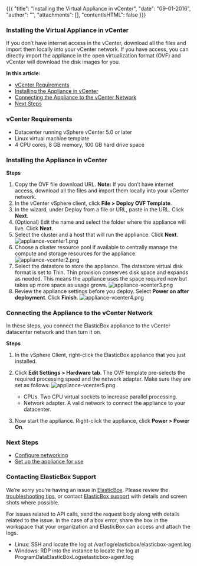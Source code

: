 {{{
"title": "Installing the Virtual Appliance in vCenter",
"date": "09-01-2016",
"author": "",
"attachments": [],
"contentIsHTML": false
}}}

### Installing the Virtual Appliance in vCenter
If you don’t have internet access in the vCenter, download all the files and import them locally into your vCenter network. If you have access, you can directly import the appliance in the open virtualization format (OVF) and vCenter will download the disk images for you.

**In this article:**
* [vCenter Requirements](../ElasticBox/appliance-vsphere.md)
* [Installing the Appliance in vCenter](../ElasticBox/appliance-vsphere.md)
* [Connecting the Appliance to the vCenter Network](../ElasticBox/appliance-vsphere.md)
* [Next Steps](../ElasticBox/appliance-vsphere.md)

### vCenter Requirements
* Datacenter running vSphere vCenter 5.0 or later
* Linux virtual machine template
* 4 CPU cores, 8 GB memory, 100 GB hard drive space

### Installing the Appliance in vCenter
**Steps**
1. Copy the OVF file download URL.
   **Note:** If you don’t have internet access, download all the files and import them locally into your vCenter network.
2. In the vCenter vSphere client, click **File > Deploy OVF Template**.
3. In the wizard, under Deploy from a file or URL, paste in the URL. Click **Next**.
4. (Optional) Edit the name and select the folder where the appliance will live. Click **Next**.
5. Select the cluster and a host that will run the appliance. Click **Next**.
   ![appliance-vcenter1.png](../images/ElasticBox/appliance-vcenter1.png)
6. Choose a cluster resource pool if available to centrally manage the compute and storage resources for the appliance.
   ![appliance-vcenter2.png](../images/ElasticBox/appliance-vcenter2.png)
7. Select the datastore to store the appliance. The datastore virtual disk format is set to Thin. Thin provision conserves disk space and expands as needed. This means the appliance uses the space required now but takes up more space as usage grows.
   ![appliance-vcenter3.png](../images/ElasticBox/appliance-vcenter3.png)
8. Review the appliance settings before you deploy. Select **Power on after deployment**. Click **Finish**.
   ![appliance-vcenter4.png](../images/ElasticBox/appliance-vcenter4.png)

### Connecting the Appliance to the vCenter Network
In these steps, you connect the ElasticBox appliance to the vCenter datacenter network and then turn it on.

**Steps**
1. In the vSphere Client, right-click the ElasticBox appliance that you just installed.
2. Click **Edit Settings > Hardware tab**. The OVF template pre-selects the required processing speed and the network adapter. Make sure they are set as follows:
   ![appliance-vcenter5.png](../images/ElasticBox/appliance-vcenter5.png)

   * CPUs. Two CPU virtual sockets to increase parallel processing.
   * Network adapter. A valid network to connect the appliance to your datacenter.

3. Now start the appliance. Right-click the appliance, click **Power > Power On**.

### Next Steps
* [Configure networking](../ElasticBox/appliance-networking.md)
* [Set up the appliance for use](../ElasticBox/appliance-initialsetup.md)

### Contacting ElasticBox Support
We’re sorry you’re having an issue in [ElasticBox](//www.ctl.io/elasticbox/). Please review the [troubleshooting tips](./troubleshooting-tips.md), or contact [ElasticBox support](mailto:support@elasticbox.com) with details and screen shots where possible.

For issues related to API calls, send the request body along with details related to the issue. In the case of a box error, share the box in the workspace that your organization and ElasticBox can access and attach the logs.
* Linux: SSH and locate the log at /var/log/elasticbox/elasticbox-agent.log
* Windows: RDP into the instance to locate the log at ProgramDataElasticBoxLogselasticbox-agent.log
